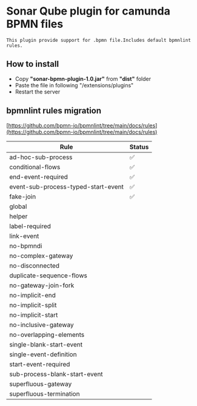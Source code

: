 # Sonar Qube plugin for camunda BPMN files

    This plugin provide support for .bpmn file.Includes default bpmnlint rules.


## How to install 
- Copy **"sonar-bpmn-plugin-1.0.jar"** from **"dist"** folder
- Paste the file in following "<sonar server path>/extensions/plugins"
- Restart the server



## bpmnlint rules migration
[https://github.com/bpmn-io/bpmnlint/tree/main/docs/rules](https://github.com/bpmn-io/bpmnlint/tree/main/docs/rules)

|Rule| Status |
|--|--------|
|ad-hoc-sub-process| ✅|
|conditional-flows| ✅|
|end-event-required| ✅|
|event-sub-process-typed-start-event| ✅|
|fake-join| ✅|
|global| |
|helper| |
|label-required| |
|link-event| |
|no-bpmndi| |
|no-complex-gateway| |
|no-disconnected| |
|duplicate-sequence-flows| |
|no-gateway-join-fork| |
|no-implicit-end| |
|no-implicit-split| |
|no-implicit-start| |
|no-inclusive-gateway| |
|no-overlapping-elements| |
|single-blank-start-event| |
|single-event-definition| |
|start-event-required| |
|sub-process-blank-start-event| |
|superfluous-gateway| |
|superfluous-termination|||ad-hoc-sub-process|        |